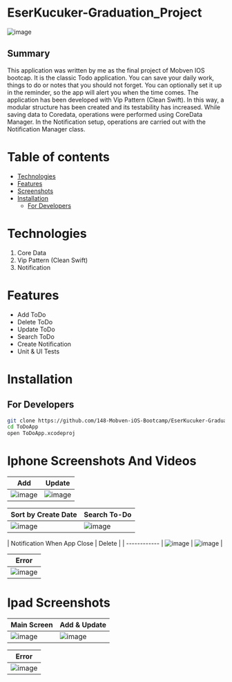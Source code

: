# EserKucuker-Graduation_Project
![image](https://github.com/148-Mobven-iOS-Bootcamp/EserKucuker_Graduation_Project_Vip-Mvvm_Version/blob/developer/Readme/Ekran%20Resmi%202022-02-12%2012.17.26.png)

## Summary
This application was written by me as the final project of Mobven IOS bootcap. It is the classic Todo application. 
You can save your daily work, things to do or notes that you should not forget. You can optionally set it up in the reminder, so the app will alert you when the time comes. 
The application has been developed with Vip Pattern (Clean Swift). In this way, a modular structure has been created and its testability has increased. 
While saving data to Coredata, operations were performed using CoreData Manager. In the Notification setup, operations are carried out with the Notification Manager class.

Table of contents
=================

<!--ts-->
   * [Technologies](#technologies)
   * [Features](#features)
   * [Screenshots](#screenshots)
   * [Installation](#installation)
      *  [For Developers](#for-developers)
<!--te-->

Technologies
============
1. Core Data
2. Vip Pattern (Clean Swift)
3. Notification

Features
========
+ Add ToDo
+ Delete ToDo
+ Update ToDo
+ Search ToDo
+ Create Notification
+ Unit & UI Tests

Installation
============


## For Developers
```bash 
git clone https://github.com/148-Mobven-iOS-Bootcamp/EserKucuker-Graduation_Project.git
cd ToDoApp
open ToDoApp.xcodeproj
```

Iphone Screenshots  And Videos
===========
| Add  |  Update |
| ----------- | ------------ |
| ![image](https://github.com/148-Mobven-iOS-Bootcamp/EserKucuker-Graduation_Project/blob/Readme/Readme/Add.gif) | ![image](https://github.com/148-Mobven-iOS-Bootcamp/EserKucuker-Graduation_Project/blob/Readme/Readme/Update.gif) |

| Sort by Create Date | Search To-Do | 
| ------------------- | ------------ | 
| ![image](https://github.com/148-Mobven-iOS-Bootcamp/EserKucuker-Graduation_Project/blob/Readme/Readme/sorted.gif)  | ![image](https://github.com/148-Mobven-iOS-Bootcamp/EserKucuker-Graduation_Project/blob/Readme/Readme/Search.gif) | 

| Notification When App Close | Delete |
| ------------ | 
 ![image](https://github.com/148-Mobven-iOS-Bootcamp/EserKucuker-Graduation_Project/blob/Readme/Readme/Notification.gif) | ![image](https://github.com/148-Mobven-iOS-Bootcamp/EserKucuker-Graduation_Project/blob/Readme/Readme/Delete.gif) | 

| Error | 
| ----------- | 
| ![image](https://github.com/148-Mobven-iOS-Bootcamp/EserKucuker-Graduation_Project/blob/Readme/Readme/Error.gif) | 

Ipad Screenshots
===========

| Main Screen | Add & Update |
| ----------- | ------------ |
| ![image](https://github.com/148-Mobven-iOS-Bootcamp/EserKucuker-Graduation_Project/blob/Readme/Readme/IpadScreen.png) | ![image](https://github.com/148-Mobven-iOS-Bootcamp/EserKucuker-Graduation_Project/blob/Readme/Readme/IpadAdd.png) |

| Error | 
| ----------- | 
| ![image](https://github.com/148-Mobven-iOS-Bootcamp/EserKucuker-Graduation_Project/blob/Readme/Readme/IpadError.png) | 
